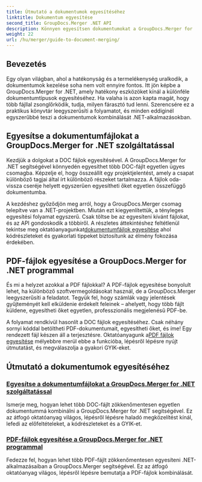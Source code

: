 ```yaml
---
title: Útmutató a dokumentumok egyesítéséhez
linktitle: Dokumentum egyesítése
second_title: GroupDocs.Merger .NET API
description: Könnyen egyesítsen dokumentumokat a GroupDocs.Merger for .NET segítségével. Fedezze fel a lépésről lépésre bemutatott útmutatókat a DOC- és PDF-fájlok hatékony egyesítéséről.
weight: 22
url: /hu/merger/guide-to-document-merging/
---
```

## Bevezetés

Egy olyan világban, ahol a hatékonyság és a termelékenység uralkodik, a dokumentumok kezelése soha nem volt ennyire fontos. Itt jön képbe a GroupDocs.Merger for .NET, amely hatékony eszközöket kínál a különféle dokumentumtípusok egyesítéséhez. Ha valaha is azon kapta magát, hogy több fájllal zsonglőrködik, tudja, milyen fárasztó tud lenni. Szerencsére ez a praktikus könyvtár leegyszerűsíti a folyamatot, és minden eddiginél egyszerűbbé teszi a dokumentumok kombinálását .NET-alkalmazásokban.

## Egyesítse a dokumentumfájlokat a GroupDocs.Merger for .NET szolgáltatással

Kezdjük a dolgokat a DOC fájlok egyesítésével. A GroupDocs.Merger for .NET segítségével könnyedén egyesíthet több DOC-fájlt egyetlen ügyes csomagba. Képzelje el, hogy összeállít egy projektjelentést, amely a csapat különböző tagjai által írt különböző részeket tartalmazza. A fájlok oda-vissza cseréje helyett egyszerűen egyesítheti őket egyetlen összefüggő dokumentumba. 

 A kezdéshez győződjön meg arról, hogy a GroupDocs.Merger csomag telepítve van a .NET-projektben. Miután ezt kiegyenlítettük, a tényleges egyesítési folyamat egyszerű. Csak töltse be az egyesíteni kívánt fájlokat, és az API gondoskodik a többiről. A részletes áttekintéshez feltétlenül tekintse meg oktatóanyagunkat[dokumentumfájlok egyesítése](./merge-document-files/) ahol kódrészleteket és gyakorlati tippeket biztosítunk az élmény fokozása érdekében.

## PDF-fájlok egyesítése a GroupDocs.Merger for .NET programmal

És mi a helyzet azokkal a PDF fájlokkal? A PDF-fájlok egyesítése bonyolult lehet, ha különböző szoftvermegoldásokat használ, de a GroupDocs.Merger leegyszerűsíti a feladatot. Tegyük fel, hogy számlák vagy jelentések gyűjteményét kell elküldenie érdekelt feleinek – ahelyett, hogy több fájlt küldene, egyesítheti őket egyetlen, professzionális megjelenésű PDF-be.

 A folyamat rendkívül hasonlít a DOC fájlok egyesítéséhez. Csak néhány sornyi kóddal betöltheti PDF-dokumentumait, egyesítheti őket, és íme! Egy rendezett fájl készen áll a terjesztésre. Oktatóanyagunk a[PDF fájlok egyesítése](./merge-pdf-files/) mélyebbre merül ebbe a funkcióba, lépésről lépésre nyújt útmutatást, és megválaszolja a gyakori GYIK-eket.

## Útmutató a dokumentumok egyesítéséhez
### [Egyesítse a dokumentumfájlokat a GroupDocs.Merger for .NET szolgáltatással](./merge-document-files/)
Ismerje meg, hogyan lehet több DOC-fájlt zökkenőmentesen egyetlen dokumentummá kombinálni a GroupDocs.Merger for .NET segítségével. Ez az átfogó oktatóanyag világos, lépésről lépésre haladó megközelítést kínál, lefedi az előfeltételeket, a kódrészleteket és a GYIK-et.
### [PDF-fájlok egyesítése a GroupDocs.Merger for .NET programmal](./merge-pdf-files/)
Fedezze fel, hogyan lehet több PDF-fájlt zökkenőmentesen egyesíteni .NET-alkalmazásaiban a GroupDocs.Merger segítségével. Ez az átfogó oktatóanyag világos, lépésről lépésre bemutatja a PDF-fájlok kombinálását.